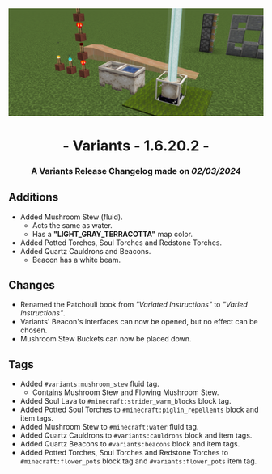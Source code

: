 <div style="text-align: center;"> <img src=ChangelogPhoto.png width="1500"> </div>

# <div style="text-align: center;">- Variants - 1.6.20.2 -</div>
### <div style="text-align: center;">A Variants Release Changelog made on *02/03/2024*</div>

## Additions
- Added Mushroom Stew (fluid).
  - Acts the same as water.
  - Has a **"LIGHT_GRAY_TERRACOTTA"** map color.
- Added Potted Torches, Soul Torches and Redstone Torches.
- Added Quartz Cauldrons and Beacons.
  - Beacon has a white beam.

## Changes
- Renamed the Patchouli book from *"Variated Instructions"* to *"Varied Instructions"*.
- Variants' Beacon's interfaces can now be opened, but no effect can be chosen.
- Mushroom Stew Buckets can now be placed down.

## Tags
- Added `#variants:mushroom_stew` fluid tag.
  - Contains Mushroom Stew and Flowing Mushroom Stew.
- Added Soul Lava to `#minecraft:strider_warm_blocks` block tag.
- Added Potted Soul Torches to `#minecraft:piglin_repellents` block and item tags.
- Added Mushroom Stew to `#minecraft:water` fluid tag.
- Added Quartz Cauldrons to `#variants:cauldrons` block and item tags.
- Added Quartz Beacons to `#variants:beacons` block and item tags.
- Added Potted Torches, Soul Torches and Redstone Torches to `#minecraft:flower_pots` block tag and `#variants:flower_pots` item tag.